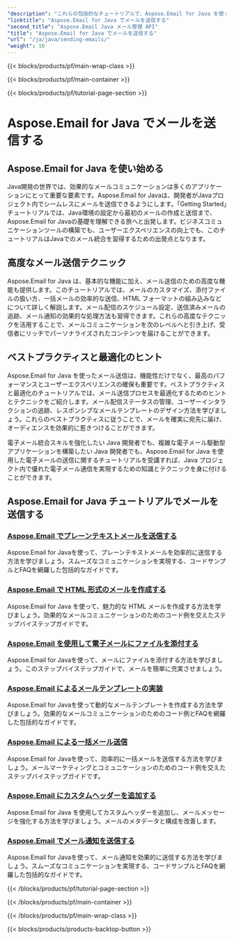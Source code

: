 ```yaml
---
"description": "これらの包括的なチュートリアルで、Aspose.Email for Java を使ったメール送信のテクニックをマスターしましょう。メールの作成と送信をスムーズに行えるようになります。"
"linktitle": "Aspose.Email for Java でメールを送信する"
"second_title": "Aspose.Email Java メール管理 API"
"title": "Aspose.Email for Java でメールを送信する"
"url": "/ja/java/sending-emails/"
"weight": 10
---
```


{{< blocks/products/pf/main-wrap-class >}}

{{< blocks/products/pf/main-container >}}

{{< blocks/products/pf/tutorial-page-section >}}

# Aspose.Email for Java でメールを送信する



## Aspose.Email for Java を使い始める

Java開発の世界では、効果的なメールコミュニケーションは多くのアプリケーションにとって重要な要素です。Aspose.Email for Javaは、開発者がJavaプロジェクト内でシームレスにメールを送信できるようにします。「Getting Started」チュートリアルでは、Java環境の設定から最初のメールの作成と送信まで、Aspose.Email for Javaの基礎を理解できる旅へと出発します。ビジネスコミュニケーションツールの構築でも、ユーザーエクスペリエンスの向上でも、このチュートリアルはJavaでのメール統合を習得するための出発点となります。

## 高度なメール送信テクニック

Aspose.Email for Java は、基本的な機能に加え、メール送信のための高度な機能も提供します。このチュートリアルでは、メールのカスタマイズ、添付ファイルの扱い方、一括メールの効率的な送信、HTML フォーマットの組み込みなどについて詳しく解説します。メール配信のスケジュール設定、送信済みメールの追跡、メール通知の効果的な処理方法も習得できます。これらの高度なテクニックを活用することで、メールコミュニケーションを次のレベルへと引き上げ、受信者にリッチでパーソナライズされたコンテンツを届けることができます。

## ベストプラクティスと最適化のヒント

Aspose.Email for Java を使ったメール送信は、機能性だけでなく、最高のパフォーマンスとユーザーエクスペリエンスの確保も重要です。ベストプラクティスと最適化のチュートリアルでは、メール送信プロセスを最適化するためのヒントとテクニックをご紹介します。メール配信ステータスの管理、ユーザーインタラクションの追跡、レスポンシブなメールテンプレートのデザイン方法を学びましょう。これらのベストプラクティスに従うことで、メールを確実に宛先に届け、オーディエンスを効果的に惹きつけることができます。

電子メール統合スキルを強化したい Java 開発者でも、複雑な電子メール駆動型アプリケーションを構築したい Java 開発者でも、Aspose.Email for Java を使用した電子メールの送信に関するチュートリアルを受講すれば、Java プロジェクト内で優れた電子メール通信を実現するための知識とテクニックを身に付けることができます。

## Aspose.Email for Java チュートリアルでメールを送信する
### [Aspose.Email でプレーンテキストメールを送信する](./sending-plain-text-emails/)
Aspose.Email for Javaを使って、プレーンテキストメールを効率的に送信する方法を学びましょう。スムーズなコミュニケーションを実現する、コードサンプルとFAQを網羅した包括的なガイドです。
### [Aspose.Email で HTML 形式のメールを作成する](./creating-html-formatted-emails/)
Aspose.Email for Java を使って、魅力的な HTML メールを作成する方法を学びましょう。効果的なメールコミュニケーションのためのコード例を交えたステップバイステップガイドです。
### [Aspose.Email を使用して電子メールにファイルを添付する](./attaching-files-to-emails-using-aspose-email/)
Aspose.Email for Javaを使って、メールにファイルを添付する方法を学びましょう。このステップバイステップガイドで、メールを簡単に充実させましょう。
### [Aspose.Email によるメールテンプレートの実装](./implementing-email-templates/)
Aspose.Email for Javaを使って動的なメールテンプレートを作成する方法を学びましょう。効果的なメールコミュニケーションのためのコード例とFAQを網羅した包括的なガイドです。
### [Aspose.Email による一括メール送信](./bulk-email-sending/)
Aspose.Email for Javaを使って、効率的に一括メールを送信する方法を学びましょう。メールマーケティングとコミュニケーションのためのコード例を交えたステップバイステップガイドです。
### [Aspose.Email にカスタムヘッダーを追加する](./adding-custom-headers-in-aspose-email/)
Aspose.Email for Java を使用してカスタムヘッダーを追加し、メールメッセージを強化する方法を学びましょう。メールのメタデータと構成を改善します。
### [Aspose.Email でメール通知を送信する](./sending-email-notifications/)
Aspose.Email for Javaを使って、メール通知を効果的に送信する方法を学びましょう。スムーズなコミュニケーションを実現する、コードサンプルとFAQを網羅した包括的なガイドです。

{{< /blocks/products/pf/tutorial-page-section >}}

{{< /blocks/products/pf/main-container >}}

{{< /blocks/products/pf/main-wrap-class >}}

{{< blocks/products/products-backtop-button >}}
